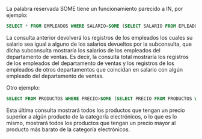 La palabra reservada SOME tiene un funcionamiento parecido a IN, por ejemplo:

```sql
SELECT * FROM EMPLEADOS WHERE SALARIO=SOME (SELECT SALARIO FROM EPLEADOS WHERE DEPARTAMENTO='VENTAS');
```

La consulta anterior devolverá los registros de los empleados los cuales su salario sea igual a alguno de los salarios devueltos por la subconsulta, que dicha subconsulta mostraría los salarios de los empleados del departamento de ventas. Es decir, la consulta total mostraría los registros de los empleados del departamento de ventas y los registros de los empleados de otros departamentos que coincidan en salario con algún empleado del departamento de ventas.

Otro ejemplo:

```sql
SELECT FROM PRODUCTOS WHERE PRECIO>SOME (SELECT PRECIO FROM PRODUCTOS WHERE CATEGORIA='ELECTRÓNICOS');
```

Esta última consulta mostrará todos los productos que tengan un precio superior a algún producto de la categoría electrónicos, o lo que es lo mismo, mostrará todos los productos que tengan un precio mayor al producto más barato de la categoría electrónicos.